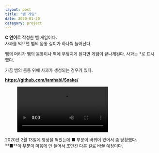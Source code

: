 ```yaml
---
layout: post
title: "뱀 게임"
date: 2020-01-20
category: project
---
```


**C 언어**로 작성한 뱀 게임이다.  
사과를 먹으면 뱀의 몸통 길이가 하나씩 늘어난다.

뱀의 머리가 뱀의 몸통이나 벽에 부딪치게 된다면 게임이 끝나게된다.
사과는 *로 표시했다.

가끔 뱀의 몸통 위에 사과가 생성되는 경우가 있다.

**<https://github.com/iamhabi/Snake/>**

<figure class="video_container">
  <video controls="true" allowfullscreen="true">
    <source src="/media/Snake_200213.mp4" type="video/mp4">
  </video>
</figure>

2020년 2월 13일에 영상을 찍었는데 **■** 부분이 바뀌어 있어서 좀 당황했다.  
**■**이 부분이 마음에 안 들어서 조만간 다른 걸로 바꿀 예정이다.